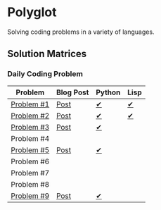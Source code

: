 # Polyglot

Solving coding problems in a variety of languages.

## Solution Matrices

### Daily Coding Problem

 Problem | Blog Post | Python | Lisp
---------|-----------|--------|------
[Problem #1][dcp001] | [Post][dcp001post] | [✔][dcp001py] | [✔][dcp001cl]
[Problem #2][dcp002] | [Post][dcp002post] | [✔][dcp002py] | [✔][dcp002cl]
[Problem #3][dcp003] | [Post][dcp003post] | [✔][dcp003py] |
Problem #4 | | |
[Problem #5][dcp005] | [Post][dcp005post] | [✔][dcp005py] |
Problem #6 | | |
Problem #7 | | |
Problem #8 | | |
[Problem #9][dcp009] | [Post][dcp009post] | [✔][dcp009py] |

[dcp001]: ./daily-coding-problem/problem-001
[dcp001post]: https://pedestalnix.github.io/programming/2018/09/08/daily-coding-problem-1.html
[dcp001py]: ./daily-coding-problem/problem-001/problem_001.py
[dcp001cl]: ./daily-coding-problem/problem-001/problem_001.lisp

[dcp002]: ./daily-coding-problem/problem-002
[dcp002post]: https://pedestalnix.github.io/programming/2018/09/11/dcp002.html
[dcp002py]: ./daily-coding-problem/problem-002/problem_002.py
[dcp002cl]: ./daily-coding-problem/problem-002/problem_002.lisp

[dcp003]: ./daily-coding-problem/problem-003
[dcp003post]: https://pedestalnix.github.io/programming/2018/09/15/daily-coding-problem-3.html
[dcp003py]: ./daily-coding-problem/problem-003/problem_003.py

[dcp005]: ./daily-coding-problem/problem-005
[dcp005post]: https://pedestalnix.github.io/programming/2018/09/15/daily-coding-problem-5.html
[dcp005py]: ./daily-coding-problem/problem-005/problem_005.py

[dcp009]: ./daily-coding-problem/problem-009
[dcp009post]: https://pedestalnix.github.io/programming/2018/09/16/daily-coding-problem-9.html
[dcp009py]: ./daily-coding-problem/problem-009/problem_009.py
